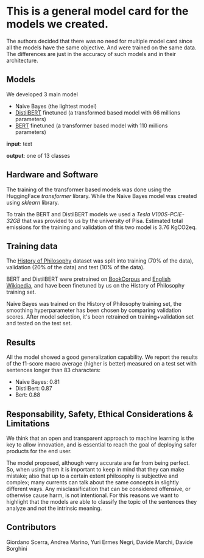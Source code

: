 # This is a general model card for the models we created.
The authors decided that there was no need for multiple model card since all the models have the same objective. And were trained on the same data. The differences are just in the accuracy of such models and in their architecture.

## Models
We developed 3 main model
- Naive Bayes (the lightest model)
- [DistilBERT](https://huggingface.co/distilbert/distilbert-base-uncased) finetuned (a transformed based model with 66 millions parameters)
- [BERT](https://huggingface.co/google-bert/bert-base-uncased) finetuned (a transformer based model with 110 millions parameters)

**input**: text

**output**: one of 13 classes

## Hardware and Software
The training of the transformer based models was done using the HuggingFace _transformer_ library. While the Naive Bayes model was created using _sklearn_ library.

To train the BERT and DistilBERT models we used a _Tesla V100S-PCIE-32GB_ that was provided to us by the university of Pisa. Estimated total emissions for the training and validation of this two model is 3.76 KgCO2eq.

## Training data
The [History of Philosophy](https://www.kaggle.com/datasets/kouroshalizadeh/history-of-philosophy) dataset was split into training (70% of the data), validation (20% of the data) and test (10% of the data).

BERT and DistilBERT were pretrained on [BookCorpus](https://yknzhu.wixsite.com/mbweb) and [English Wikipedia](https://en.wikipedia.org/wiki/English_Wikipedia), and have been finetuned by us on the History of Philosophy training set.

Naive Bayes was trained on the History of Philosophy training set, the smoothing hyperparameter has been chosen by comparing validation scores. After model selection, it's been retrained on training+validation set and tested on the test set.

## Results
All the model showed a good generalization capability. We report the results of the f1-score macro average (higher is better) measured on a test set with sentences longer than 83 characters:
- Naive Bayes: 0.81
- DistilBert: 0.87
- Bert: 0.88

## Responsability, Safety, Ethical Considerations & Limitations
We think that an open and transparent approach to machine learning is the key to allow innovation, and is essential to reach the goal of deploying safer products for the end user.

The model proposed, although verry accurate are far from being perfect. So, when using them it is important to keep in mind that they can make mistake; also that up to a certain extent philosophy is subjective and complex; many currents can talk about the same concepts in slightly different ways. Any misclassification that can be considered offensive, or otherwise cause harm, is not intentional. For this reasons we want to highlight that the models are able to classify the topic of the sentences they analyze and not the intrinsic meaning.



## Contributors

Giordano Scerra, Andrea Marino, Yuri Ermes Negri, Davide Marchi, Davide Borghini
